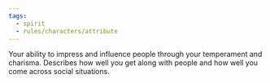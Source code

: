 ```yaml
---
tags:
  - spirit
  - rules/characters/attribute
---
```

Your ability to impress and influence people through your temperament and charisma. Describes how well you get along with people and how well you come across social situations.
